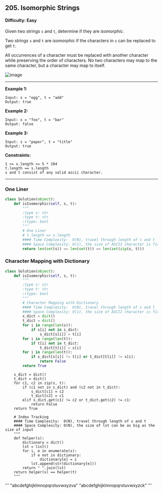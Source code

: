 ## 205. Isomorphic Strings

#### Difficulty: Easy

Given two strings ```s``` and ```t```, determine if they are _isomorphic_.

Two strings ```s``` and ```t``` are _isomorphic_ if the characters in ```s``` can be replaced to get ```t```.

All occurrences of a character must be replaced with another character while preserving the order of characters. No two characters may map to the same character, but a character may map to itself.

![image](https://user-images.githubusercontent.com/35042430/205199206-d37e438b-bb8a-4645-8721-7610eb1f536c.png)

---

__Example 1:__
```
Input: s = "egg", t = "add"
Output: true
```

__Example 2:__
```
Input: s = "foo", t = "bar"
Output: false
```

__Example 3:__
```
Input: s = "paper", t = "title"
Output: true
```
 
__Constraints:__
```
1 <= s.length <= 5 * 104
t.length == s.length
s and t consist of any valid ascii character.
```

---

### One Liner
        
```Python
class Solution(object):
    def isIsomorphic(self, s, t):
        """
        :type s: str
        :type t: str
        :rtype: bool
        """
        # One Liner
        # t.length == s.length
        #### Time Complexity:  O(N), travel through length of s and t
        #### Space Complexity: O(1), the size of ASCII character is fixed with 26 characters     
        return len(set(s)) == len(set(t)) == len(set(zip(s, t)))
```

### Character Mapping with Dictionary
```Python
class Solution(object):
    def isIsomorphic(self, s, t):
        """
        :type s: str
        :type t: str
        :rtype: bool
        """
        # Character Mapping with Dictionary
        #### Time Complexity:  O(N), travel through length of s and t
        #### Space Complexity: O(1), the size of ASCII character is fixed with 26 characters
        s_dict = dict()
        t_dict = dict()
        for i in range(len(s)):
            if s[i] not in s_dict:
                s_dict[s[i]] = t[i]
        for i in range(len(t)):
            if t[i] not in t_dict:
                t_dict[t[i]] = s[i]
        for i in range(len(t)):
            if s_dict[s[i]] != t[i] or t_dict[t[i]] != s[i]:
                return False
        return True
```

        s_dict = dict()
        t_dict = dict()                    
        for c1, c2 in zip(s, t):
            if (c1 not in s_dict) and (c2 not in t_dict):
                s_dict[c1] = c2
                t_dict[c2] = c1
            elif s_dict.get(c1) != c2 or t_dict.get(c2) != c1:
                return False
        return True

        # Index Tracking
        #### Time Complexity:  O(N), travel through length of s and t
        #### Space Complexity: O(N), the size of lst can be as big as the size of input
        """
        def helper(s):
            dictionary = dict()
            lst = list()
            for i, e in enumerate(s):
                if e not in dictionary:
                    dictionary[e] = i
                lst.append(str(dictionary[e]))
            return " ".join(lst)
        return helper(s) == helper(t)
        """
'''
"abcdefghijklmnopqrstuvwxyzva"
"abcdefghijklmnopqrstuvwxyzck"
'''
